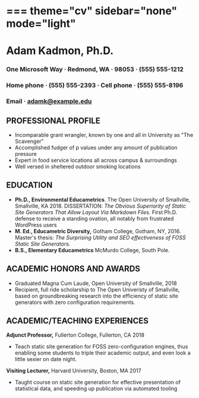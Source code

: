 ===
theme="cv"
sidebar="none"
mode="light"
===

# Adam Kadmon, Ph.D. 
### One Microsoft Way · Redmond, WA · 98053 · (555) 555-1212
### Home phone · (555) 555-2393 · Cell phone · (555) 555-8196
### Email · adamk@example.edu

## PROFESSIONAL PROFILE

* Incomparable grant wrangler, known by one and all in University as "The Scavenger"
* Accomplished fudger of p values under any amount of publication pressure
* Expert in food service locations all across campus & surroundings
* Well versed in sheltered outdoor smoking locations

## EDUCATION

* <strong>Ph.D., Environmental Educametrics</strong>. 
The Open University of Smallville, Smallville, KA 2018. DISSERTATION: <em>The
Obvious Superiority of Static Site Generators That Allow Layout Via Markdown Files</em>.
First Ph.D. defense to receive a standing ovation, all notably from frustrated WordPress
users
* <strong>M. Ed., Educametric Diversity,</strong> Gotham College, Gotham, NY, 2016.
Master's thesis: <em>The Surprising Utility and SEO effectiveness of FOSS Static
Site Generators.</em>
* <strong>B.S., Elementary Educametrics</strong> McMurdo College, South Pole.

## ACADEMIC HONORS AND AWARDS

* Graduated Magna Cum Laude, Open University of Smallville, 2018
* Recipient, full ride scholarship to The Open Univeristy of Smallville, based
on groundbreaking research into the efficiency of static site generators
with zero configuration requirements.

## ACADEMIC/TEACHING EXPERIENCES

<strong>Adjunct Professor,</strong> Fullerton College, Fullerton, CA 2018

* Teach static site generation for FOSS zero-configuration engines, thus
enabling some students to triple their academic output, and even look a
little sexier on date night.

<strong>Visiting Lecturer,</strong> Harvard University, Boston, MA 2017

* Taught course on static site generation for effective presentation of
statistical data, and speeding up publication via automated tooling



